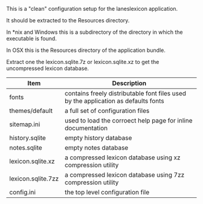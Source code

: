 This is a "clean" configuration setup for the laneslexicon application.

It should be extracted to the Resources directory.

In *nix and Windows this is a subdirectory of the directory in which the executable is found.

In OSX this is the Resources directory of the application bundle.


Extract one the lexicon.sqlite.7z or lexicon.sqlite.xz to get the uncompressed lexicon database.

| Item|   Description                                          |
|-------------|-------------------------------------|
|fonts |  contains freely distributable font files used by the application as defaults fonts
|themes/default| a full set of configuration files
|sitemap.ini   | used to load the corroect help page for inline documentation|
| history.sqlite | empty history database |
| notes.sqlite   | empty notes database |
| lexicon.sqlite.xz | a compressed lexicon database using xz compression utility|
| lexicon.sqlite.7zz | a compressed lexicon database using 7zz compression utility|
| config.ini | the top level configuration file |
